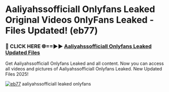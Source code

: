 # Aaliyahssofficiall Onlyfans Leaked Original Videos 0nlyFans Leaked - Files Updated! (eb77)

<h3>🔴 CLICK HERE 🌐==►► <a href="https://tinyurl.com/4seja8ks" rel="nofollow">Aaliyahssofficiall Onlyfans Leaked Updated Files</a></h3>

Get Aaliyahssofficiall Onlyfans Leaked and all content. Now you can access all videos and pictures of Aaliyahssofficiall Onlyfans Leaked. New Updated Files 2025!

[![eb77](https://i.imgur.com/EWjZXRe.gif)](https://tinyurl.com/4seja8ks)
aaliyahssofficiall leaked onlyfans